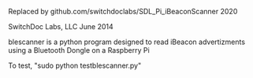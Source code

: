 Replaced by github.com/switchdoclabs/SDL_Pi_iBeaconScanner   2020


SwitchDoc Labs, LLC
June 2014

blescanner is a python program designed to read iBeacon advertizments using a Bluetooth Dongle on a Raspberry Pi

To test, "sudo python testblescanner.py"


